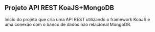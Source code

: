 ## Projeto API REST KoaJS+MongoDB

Inicio do projeto que cria uma API REST utilizando o framework KoaJS e uma conexão com o banco de dados não relacional MongoDB.

